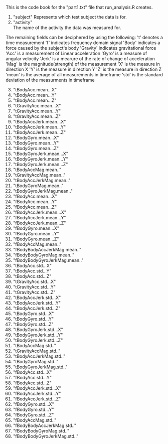 This is the code book for the "part1.txt" file that run_analysis.R creates.

1. "subject"
  Represents which test subject the data is for.
2. "activity"   
  The name of the activity the data was measured for.
  
The remaining fields can be deciphered by using the following:
't' denotes a time measurement 
'f' indicates frequency domain signal
'Body' indicates a force caused by the subject's body
'Gravity' indicates gravitational force
'Acc' is a measurement of Linear acceleration
'Gyro' is a measure of angular velocity
'Jerk' is a mearure of the rate of change of acceleration
'Mag' is the magnitude(strength) of the measurement
'X' is the measure in direction X
'Y' is the measure in direction Y
'Z' is the measure in direction Z
'mean' is the average of all measurements in timeframe
'std' is the standard deviation of the measurments in timeframe
   
3. "tBodyAcc.mean...X"
4. "tBodyAcc.mean...Y"          
5. "tBodyAcc.mean...Z"          
6. "tGravityAcc.mean...X"       
7. "tGravityAcc.mean...Y"       
8. "tGravityAcc.mean...Z"       
9. "tBodyAccJerk.mean...X"      
10. "tBodyAccJerk.mean...Y"      
11. "tBodyAccJerk.mean...Z"      
12. "tBodyGyro.mean...X"         
13. "tBodyGyro.mean...Y"         
14. "tBodyGyro.mean...Z"         
15. "tBodyGyroJerk.mean...X"     
16. "tBodyGyroJerk.mean...Y"     
17. "tBodyGyroJerk.mean...Z"     
18. "tBodyAccMag.mean.."         
19. "tGravityAccMag.mean.."      
20. "tBodyAccJerkMag.mean.."     
21. "tBodyGyroMag.mean.."        
22. "tBodyGyroJerkMag.mean.."    
23. "fBodyAcc.mean...X"          
24. "fBodyAcc.mean...Y"          
25. "fBodyAcc.mean...Z"          
26. "fBodyAccJerk.mean...X"      
27. "fBodyAccJerk.mean...Y"      
28. "fBodyAccJerk.mean...Z"      
29. "fBodyGyro.mean...X"         
30. "fBodyGyro.mean...Y"         
31. "fBodyGyro.mean...Z"         
32. "fBodyAccMag.mean.."         
33. "fBodyBodyAccJerkMag.mean.." 
34. "fBodyBodyGyroMag.mean.."    
35. "fBodyBodyGyroJerkMag.mean.."
36. "tBodyAcc.std...X"           
37. "tBodyAcc.std...Y"           
38. "tBodyAcc.std...Z"           
39. "tGravityAcc.std...X"        
40. "tGravityAcc.std...Y"        
41. "tGravityAcc.std...Z"        
42. "tBodyAccJerk.std...X"       
43. "tBodyAccJerk.std...Y"       
44. "tBodyAccJerk.std...Z"       
45. "tBodyGyro.std...X"          
46. "tBodyGyro.std...Y"          
47. "tBodyGyro.std...Z"          
48. "tBodyGyroJerk.std...X"      
49. "tBodyGyroJerk.std...Y"      
50. "tBodyGyroJerk.std...Z"      
51. "tBodyAccMag.std.."          
52. "tGravityAccMag.std.."       
53. "tBodyAccJerkMag.std.."      
54. "tBodyGyroMag.std.."         
55. "tBodyGyroJerkMag.std.."     
56. "fBodyAcc.std...X"           
57. "fBodyAcc.std...Y"           
58. "fBodyAcc.std...Z"           
59. "fBodyAccJerk.std...X"       
60. "fBodyAccJerk.std...Y"       
61. "fBodyAccJerk.std...Z"       
62. "fBodyGyro.std...X"          
63. "fBodyGyro.std...Y"          
64. "fBodyGyro.std...Z"          
65. "fBodyAccMag.std.."          
66. "fBodyBodyAccJerkMag.std.."  
67. "fBodyBodyGyroMag.std.."     
68. "fBodyBodyGyroJerkMag.std.."

